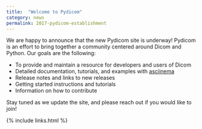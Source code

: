 ```yaml
---
title:  "Welcome to Pydicom"
category: news
permalink: 2017-pydicom-establishment
---
```


We are happy to announce that the new Pydicom site is underway! Pydicom is an effort to bring together  a community centered around Dicom and Python. Our goals are the following:

- To provide and maintain a resource for developers and users of Dicom
- Detailed documentation, tutorials, and examples with <a href="https://asciinema.org" target="_blank">asciinema</a>
- Release notes and links to new releases
- Getting started instructions and tutorials
- Information on how to contribute

Stay tuned as we update the site, and please reach out if you would like to join!

{% include links.html %}
